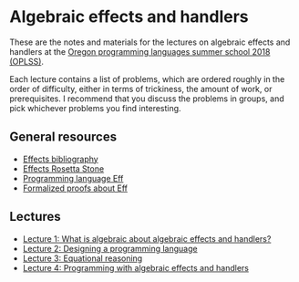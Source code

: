 # Algebraic effects and handlers

These are the notes and materials for the lectures on algebraic effects and
handlers at the [Oregon programming languages summer school 2018
(OPLSS)](https://www.cs.uoregon.edu/research/summerschool/summer18/index.php).

Each lecture contains a list of problems, which are ordered roughly in the order
of difficulty, either in terms of trickiness, the amount of work, or
prerequisites. I recommend that you discuss the problems in groups, and pick
whichever problems you find interesting.

## General resources

* [Effects bibliography](https://github.com/yallop/effects-bibliography)
* [Effects Rosetta Stone](https://github.com/effect-handlers/effects-rosetta-stone)
* [Programming language Eff](http://www.eff-lang.org)
* [Formalized proofs about Eff](https://github.com/matijapretnar/proofs/)

## Lectures

* [Lecture 1: What is algebraic about algebraic effects and handlers?](lecture-1.md)
* [Lecture 2: Designing a programming language](lecture-2.md)
* [Lecture 3: Equational reasoning](lecture-3.md)
* [Lecture 4: Programming with algebraic effects and handlers](lecture-4.md)
